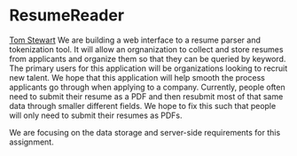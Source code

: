 # ResumeReader
<a href  = /team/Thomas_stewart/TomStewart.md>Tom Stewart</a>
We are building a web interface to a resume parser and tokenization tool. It will allow an orgnanization to collect and store resumes from applicants and organize them so that they can be queried by keyword. The primary users for this application will be organizations looking to recruit new talent. We hope that this application will help smooth the process applicants go through when applying to a company. Currently, people often need to submit their resume as a PDF and then resubmit most of that same data through smaller different fields. We hope to fix this such that people will only need to submit their resumes as PDFs.

We are focusing on the data storage and server-side requirements for this assignment.
